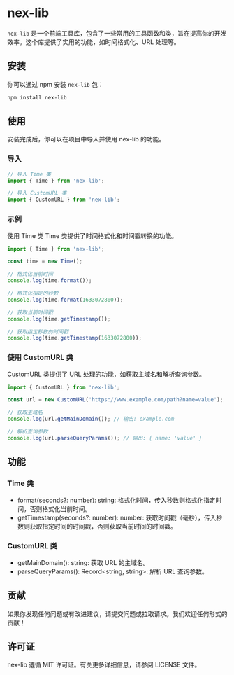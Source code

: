 
# nex-lib

`nex-lib` 是一个前端工具库，包含了一些常用的工具函数和类，旨在提高你的开发效率。这个库提供了实用的功能，如时间格式化、URL 处理等。

## 安装

你可以通过 npm 安装 `nex-lib` 包：

```bash
npm install nex-lib
```
## 使用
安装完成后，你可以在项目中导入并使用 nex-lib 的功能。

###  导入
```javascript
// 导入 Time 类
import { Time } from 'nex-lib';

// 导入 CustomURL 类
import { CustomURL } from 'nex-lib';
```

###  示例
使用 Time 类
Time 类提供了时间格式化和时间戳转换的功能。

```js
import { Time } from 'nex-lib';

const time = new Time();

// 格式化当前时间
console.log(time.format());

// 格式化指定的秒数
console.log(time.format(1633072800));

// 获取当前时间戳
console.log(time.getTimestamp());

// 获取指定秒数的时间戳
console.log(time.getTimestamp(1633072800));
```
### 使用 CustomURL 类
CustomURL 类提供了 URL 处理的功能，如获取主域名和解析查询参数。

```js
import { CustomURL } from 'nex-lib';

const url = new CustomURL('https://www.example.com/path?name=value');

// 获取主域名
console.log(url.getMainDomain()); // 输出: example.com

// 解析查询参数
console.log(url.parseQueryParams()); // 输出: { name: 'value' }
```

## 功能

### Time 类
- format(seconds?: number): string: 格式化时间，传入秒数则格式化指定时间，否则格式化当前时间。
- getTimestamp(seconds?: number): number: 获取时间戳（毫秒），传入秒数则获取指定时间的时间戳，否则获取当前时间的时间戳。

### CustomURL 类
- getMainDomain(): string: 获取 URL 的主域名。
- parseQueryParams(): Record<string, string>: 解析 URL 查询参数。
  
## 贡献
如果你发现任何问题或有改进建议，请提交问题或拉取请求。我们欢迎任何形式的贡献！

## 许可证
nex-lib 遵循 MIT 许可证。有关更多详细信息，请参阅 LICENSE 文件。